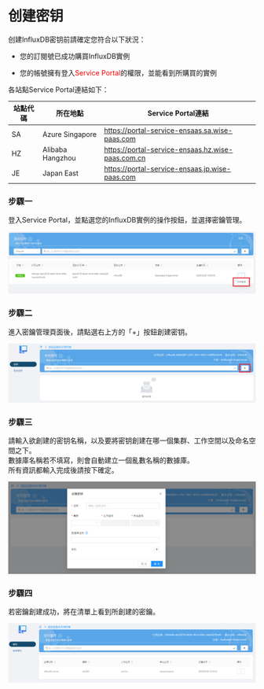 # 创建密钥

创建InfluxDB密钥前請確定您符合以下狀況：

* 您的訂閱號已成功購買InfluxDB實例

* 您的帳號擁有登入<span style="color:red;">Service Portal</span>的權限，並能看到所購買的實例

各站點Service Portal連結如下：

 站點代碼 | 所在地點          | Service Portal連結                             |
 | -------- | ----------------- | ---------------------------------------------- |
 | SA       | Azure Singapore   | https://portal-service-ensaas.sa.wise-paas.com |
 | HZ       | Alibaba Hangzhou | https://portal-service-ensaas.hz.wise-paas.com.cn |
 | JE       | Japan East        | https://portal-service-ensaas.jp.wise-paas.com |

### 步驟一

登入Service Portal，並點選您的InfluxDB實例的操作按鈕，並選擇密鑰管理。

![Secret](./images/secret1.PNG)

### 步驟二

進入密鑰管理頁面後，請點選右上方的「+」按鈕創建密钥。

![Secret](./images/secret2.PNG)

### 步驟三

請輸入欲創建的密钥名稱，以及要將密钥創建在哪一個集群、工作空間以及命名空間之下。<br>
數據庫名稱若不填寫，則會自動建立一個亂數名稱的數據庫。<br>
所有資訊都輸入完成後請按下確定。

![Secret](./images/secret3.PNG)

### 步驟四

若密鑰創建成功，將在清單上看到所創建的密鑰。

![Secret](./images/secret8.PNG)
